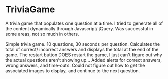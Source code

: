 # TriviaGame
A trivia game that populates one question at a time.
I tried to generate all of the content dynamically through Javascript/ jQuery. 
Was successful in some areas, not so much in others.

Simple trivia game. 10 questions, 30 seconds per question.
Calculates the total of correct/ incorrect answers and displays the total at the end of the game.
The restart button DOES restart the game, I just can't figure out why the actual questions aren't showing up...
Added alerts for correct answers, wrong answers, and time-outs.
Could not figure out how to get the associated images to display, and continue to the next question.